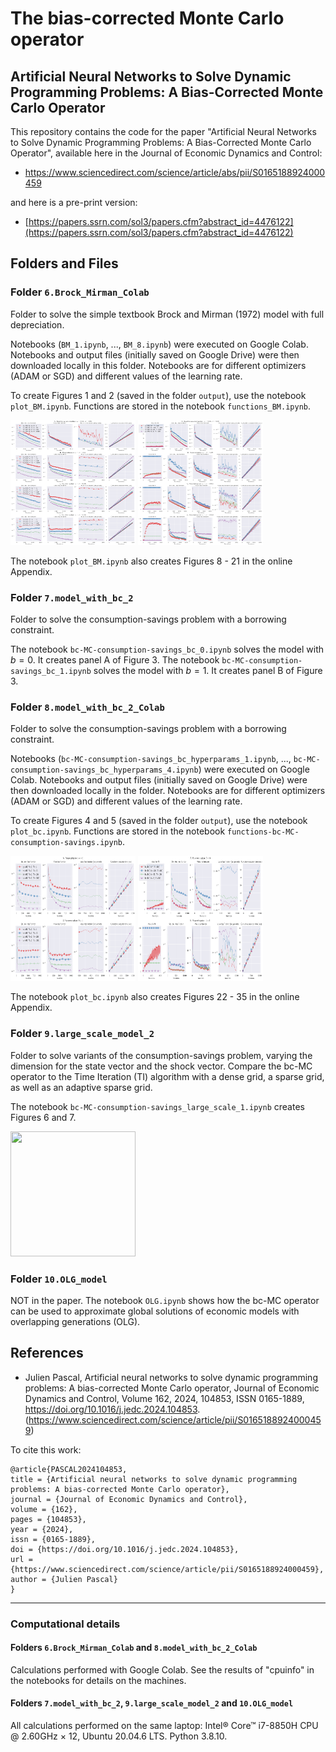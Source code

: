 # The bias-corrected Monte Carlo operator
## Artificial Neural Networks to Solve Dynamic Programming Problems: A Bias-Corrected Monte Carlo Operator
This repository contains the code for the paper "Artificial Neural Networks to Solve Dynamic Programming Problems: A Bias-Corrected Monte Carlo Operator", available here in the Journal of Economic Dynamics and Control:

* https://www.sciencedirect.com/science/article/abs/pii/S0165188924000459

and here is a pre-print version:
* [https://papers.ssrn.com/sol3/papers.cfm?abstract_id=4476122](https://papers.ssrn.com/sol3/papers.cfm?abstract_id=4476122)


## Folders and Files
### Folder `6.Brock_Mirman_Colab`
Folder to solve the simple textbook Brock and Mirman (1972) model with full depreciation.

Notebooks (`BM_1.ipynb`, ..., `BM_8.ipynb`) were executed on Google Colab. Notebooks and output files (initially saved on Google Drive) were then downloaded locally in this folder. Notebooks are for different optimizers (ADAM or SGD) and different values of the learning rate.

To create Figures 1 and 2 (saved in the folder `output`), use the notebook `plot_BM.ipynb`. Functions are stored in the notebook `functions_BM.ipynb`.

<img src="https://github.com/JulienPascal/bc-MC_Operator/blob/Revision_1/6.Brock_Mirman_Colab/output/changing_M_lr_0.005_optim_Adam_one_page_zoom_True.png" width="200" height="200">

<img src="https://github.com/JulienPascal/bc-MC_Operator/blob/Revision_1/6.Brock_Mirman_Colab/output/opt_N_lr_0.005_optim_Adam_one_page_zoom_True.png" width="200" height="200">


The notebook `plot_BM.ipynb` also creates Figures 8 - 21 in the online Appendix.


### Folder `7.model_with_bc_2`
Folder to solve the consumption-savings problem with a borrowing constraint.

The notebook `bc-MC-consumption-savings_bc_0.ipynb` solves the model with $b=0$. It creates panel A of Figure 3. The notebook `bc-MC-consumption-savings_bc_1.ipynb` solves the model with $b=1$. It creates panel B of Figure 3.

### Folder `8.model_with_bc_2_Colab`
Folder to solve the consumption-savings problem with a borrowing constraint.

Notebooks (`bc-MC-consumption-savings_bc_hyperparams_1.ipynb`, ..., `bc-MC-consumption-savings_bc_hyperparams_4.ipynb`) were executed on Google Colab. Notebooks and output files (initially saved on Google Drive) were then downloaded locally in the folder. Notebooks are for different optimizers (ADAM or SGD) and different values of the learning rate.

To create Figures 4 and 5 (saved in the folder `output`), use the notebook `plot_bc.ipynb`. Functions are stored in the notebook `functions-bc-MC-consumption-savings.ipynb`.

<img src="https://github.com/JulienPascal/bc-MC_Operator/blob/Revision_1/8.model_with_bc_2_Colab/output/model_bc_changing_M_lr_0.001_optim_Adam_one_page_zoom_True.png" width="200" height="200">

<img src="https://github.com/JulienPascal/bc-MC_Operator/blob/Revision_1/8.model_with_bc_2_Colab/output/model_bc_opt_N_lr_0.001_optim_Adam_one_page_zoom_True.png" width="200" height="200">


The notebook `plot_bc.ipynb` also creates Figures 22 - 35 in the online Appendix.

### Folder `9.large_scale_model_2`
Folder to solve variants of the consumption-savings problem, varying the dimension for the state vector and the shock vector.
Compare the bc-MC operator to the Time Iteration (TI) algorithm with a dense grid, a sparse grid, as well as an adaptive sparse grid.

The notebook `bc-MC-consumption-savings_large_scale_1.ipynb` creates Figures 6 and 7.

<img src="https://github.com/JulienPascal/bc-MC_Operator/blob/Revision_1/9.large_scale_model_2/output/Euler_error_time_TI_%26_MC_separated_linear_3.png" width="200" height="200">


### Folder `10.OLG_model`
NOT in the paper. The notebook `OLG.ipynb` shows how the bc-MC operator can be
used to approximate global solutions of economic models with overlapping generations (OLG).


## References
* Julien Pascal, Artificial neural networks to solve dynamic programming problems: A bias-corrected Monte Carlo operator,
Journal of Economic Dynamics and Control,
Volume 162, 2024, 104853, ISSN 0165-1889,
https://doi.org/10.1016/j.jedc.2024.104853. (https://www.sciencedirect.com/science/article/pii/S0165188924000459)

To cite this work:
```
@article{PASCAL2024104853,
title = {Artificial neural networks to solve dynamic programming problems: A bias-corrected Monte Carlo operator},
journal = {Journal of Economic Dynamics and Control},
volume = {162},
pages = {104853},
year = {2024},
issn = {0165-1889},
doi = {https://doi.org/10.1016/j.jedc.2024.104853},
url = {https://www.sciencedirect.com/science/article/pii/S0165188924000459},
author = {Julien Pascal}
}
```
---

### Computational details
#### Folders `6.Brock_Mirman_Colab` and `8.model_with_bc_2_Colab`
Calculations performed with Google Colab. See the results of "cpuinfo" in the notebooks for details on the machines.

#### Folders `7.model_with_bc_2`, `9.large_scale_model_2` and `10.OLG_model`
All calculations performed on the same laptop: Intel® Core™ i7-8850H CPU @ 2.60GHz × 12, Ubuntu 20.04.6 LTS. Python 3.8.10.
